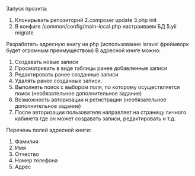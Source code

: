 Запуск проэкта:
1. Клонирывать репозиторий
2.composer update
3.php init
4. В конфиге /common/config/main-local.php  настраиваем БД 
5.yii migrate 

Разработать адресную книгу на php (использование laravel фреймворк будет огромным преимуществом)
В адресной книге можно: 
1.	Создавать новые записи
2.	Просматривать в виде таблицы ранее добавленные записи
3.	Редактировать ранее созданные записи
4.	Удалять ранее созданные записи.
5.	Выполнять поиск с выбором поля, по которому осуществляется поиск (необязательное дополнительное задание)
6.	Возможность авторизации и регистрации (необязательное дополнительное задание)
7.	После авторизации пользователя направляет на страницу личного кабинета где он может создавать записи, редактировать и т.д.

Перечень полей адресной книги:
1.	Фамилия
2.	Имя
3.	Отчество
4.	Номер телефона
5.	Адрес
